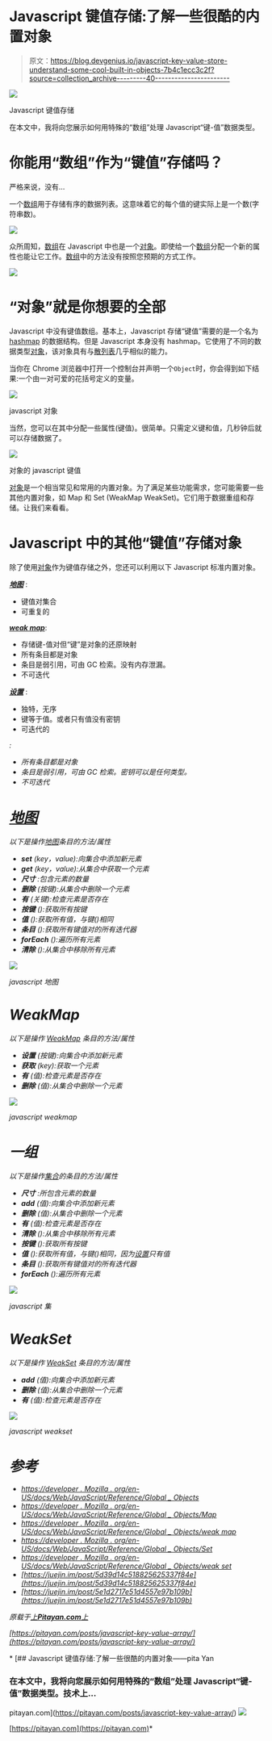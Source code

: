 # Javascript 键值存储:了解一些很酷的内置对象

> 原文：<https://blog.devgenius.io/javascript-key-value-store-understand-some-cool-built-in-objects-7b4c1ecc3c2f?source=collection_archive---------40----------------------->

![](img/8057ca47f60bcf1ca09475fd1454e447.png)

Javascript 键值存储

在本文中，我将向您展示如何用特殊的“数组”处理 Javascript“键-值”数据类型。

# 你能用“数组”作为“键值”存储吗？

严格来说，没有…

一个[数组](https://developer.mozilla.org/en-US/docs/Glossary/array)用于存储有序的数据列表。这意味着它的每个值的键实际上是一个数(字符串数)。

![](img/4134e6788b33bda751f137f16fdd7ebc.png)

众所周知，[数组](https://developer.mozilla.org/en-US/docs/Glossary/array)在 Javascript 中也是一个[对象](https://developer.mozilla.org/en-US/docs/Web/JavaScript/Reference/Global_Objects/Object)。即使给一个[数组](https://developer.mozilla.org/en-US/docs/Glossary/array)分配一个新的属性也能让它工作。[数组](https://developer.mozilla.org/en-US/docs/Glossary/array)中的方法没有按照您预期的方式工作。

![](img/2ec4f2cb5aac5406bb2dd5f8bc8c51cb.png)

# “对象”就是你想要的全部

Javascript 中没有键值数组。基本上，Javascript 存储“键值”需要的是一个名为 [hashmap](https://www.w3schools.com/java/java_hashmap.asp) 的数据结构。但是 Javascript 本身没有 hashmap。它使用了不同的数据类型[对象](https://developer.mozilla.org/en-US/docs/Web/JavaScript/Reference/Global_Objects/Object)，该对象具有与[散列表](https://www.w3schools.com/java/java_hashmap.asp)几乎相似的能力。

当你在 Chrome 浏览器中打开一个控制台并声明一个`Object`时，你会得到如下结果:一个由一对可爱的花括号定义的变量。

![](img/b5adc09b9b4fe1dd7231bed91fb17a64.png)

javascript 对象

当然，您可以在其中分配一些属性(键值)。很简单。只需定义键和值，几秒钟后就可以存储数据了。

![](img/48a6bbef616419519b7866895485f3e5.png)

对象的 javascript 键值

[对象](https://developer.mozilla.org/en-US/docs/Web/JavaScript/Reference/Global_Objects/Object)是一个相当常见和常用的内置对象。为了满足某些功能需求，您可能需要一些其他内置对象，如 Map 和 Set (WeakMap WeakSet)。它们用于数据重组和存储。让我们来看看。

# Javascript 中的其他“键值”存储对象

除了使用[对象](https://developer.mozilla.org/en-US/docs/Web/JavaScript/Reference/Global_Objects/Object)作为键值存储之外，您还可以利用以下 Javascript 标准内置对象。

[***地图***](https://developer.mozilla.org/en-US/docs/Web/JavaScript/Reference/Global_Objects/Map) :

*   键值对集合
*   可重复的

[***weak map***](https://developer.mozilla.org/en-US/docs/Web/JavaScript/Reference/Global_Objects/WeakMap):

*   存储键-值对但“键”是对象的还原映射
*   所有条目都是对象
*   条目是弱引用，可由 GC 检索。没有内存泄漏。
*   不可迭代

[***设置***](https://developer.mozilla.org/en-US/docs/Web/JavaScript/Reference/Global_Objects/Set) :

*   独特，无序
*   键等于值。或者只有值没有密钥
*   可迭代的

[](https://developer.mozilla.org/en-US/docs/Web/JavaScript/Reference/Global_Objects/WeakSet)*:*

*   *所有条目都是对象*
*   *条目是弱引用，可由 GC 检索。密钥可以是任何类型。*
*   *不可迭代*

# *[地图](https://pitayan.com/#map)*

*以下是操作[地图](https://developer.mozilla.org/en-US/docs/Web/JavaScript/Reference/Global_Objects/Map)条目的方法/属性*

*   ****set*** (key，value):向集合中添加新元素*
*   ****get*** (key，value):从集合中获取一个元素*
*   ****尺寸*** :包含元素的数量*
*   ****删除*** (按键):从集合中删除一个元素*
*   ****有*** (关键):检查元素是否存在*
*   ****按键*** ():获取所有按键*
*   ****值*** ():获取所有值，与键()相同*
*   ****条目*** ():获取所有键值对的所有迭代器*
*   ****forEach*** ():遍历所有元素*
*   ****清除*** ():从集合中移除所有元素*

*![](img/3dfdbf3fed62644227414c92e1a405a3.png)*

*javascript 地图*

# *WeakMap*

*以下是操作 [WeakMap](https://developer.mozilla.org/en-US/docs/Web/JavaScript/Reference/Global_Objects/WeakMap) 条目的方法/属性*

*   ****设置*** (按键):向集合中添加新元素*
*   ****获取*** (key):获取一个元素*
*   ****有*** (值):检查元素是否存在*
*   ****删除*** (值):从集合中删除一个元素*

*![](img/204aa92c75309356d04680a19ff8aa0b.png)*

*javascript weakmap*

# *一组*

*以下是操作[集合](https://developer.mozilla.org/en-US/docs/Web/JavaScript/Reference/Global_Objects/Set)的条目的方法/属性*

*   ****尺寸*** :所包含元素的数量*
*   ****add*** (值):向集合中添加新元素*
*   ****删除*** (值):从集合中删除一个元素*
*   ****有*** (值):检查元素是否存在*
*   ****清除*** ():从集合中移除所有元素*
*   ****按键*** ():获取所有按键*
*   ****值*** ():获取所有值，与键()相同，因为[设置](https://developer.mozilla.org/en-US/docs/Web/JavaScript/Reference/Global_Objects/Set)只有值*
*   ****条目*** ():获取所有键值对的所有迭代器*
*   ****forEach*** ():遍历所有元素*

*![](img/1bea1ac3757fed0c5f7a80b1700a860a.png)*

*javascript 集*

# *WeakSet*

*以下是操作 [WeakSet](https://developer.mozilla.org/en-US/docs/Web/JavaScript/Reference/Global_Objects/WeakSet) 条目的方法/属性*

*   ****add*** (值):向集合中添加新元素*
*   ****删除*** (值):从集合中删除一个元素*
*   ****有*** (值):检查元素是否存在*

*![](img/185fd75b0ee9bb49465116c1575a214b.png)*

*javascript weakset*

# *参考*

*   *[https://developer . Mozilla . org/en-US/docs/Web/JavaScript/Reference/Global _ Objects](https://developer.mozilla.org/en-US/docs/Web/JavaScript/Reference/Global_Objects)*
*   *[https://developer . Mozilla . org/en-US/docs/Web/JavaScript/Reference/Global _ Objects/Map](https://developer.mozilla.org/en-US/docs/Web/JavaScript/Reference/Global_Objects/Map)*
*   *[https://developer . Mozilla . org/en-US/docs/Web/JavaScript/Reference/Global _ Objects/weak map](https://developer.mozilla.org/en-US/docs/Web/JavaScript/Reference/Global_Objects/WeakMap)*
*   *[https://developer . Mozilla . org/en-US/docs/Web/JavaScript/Reference/Global _ Objects/Set](https://developer.mozilla.org/en-US/docs/Web/JavaScript/Reference/Global_Objects/Set)*
*   *[https://developer . Mozilla . org/en-US/docs/Web/JavaScript/Reference/Global _ Objects/weak set](https://developer.mozilla.org/en-US/docs/Web/JavaScript/Reference/Global_Objects/WeakSet)*
*   *[https://juejin.im/post/5d39d14c518825625337f84e](https://juejin.im/post/5d39d14c518825625337f84e)*
*   *[https://juejin.im/post/5e1d2717e51d4557e97b109b](https://juejin.im/post/5e1d2717e51d4557e97b109b)*

*原载于[上**Pitayan.com**上](https://pitayan.com/posts/javascript-key-value-array/)*

*[https://pitayan.com/posts/javascript-key-value-array/](https://pitayan.com/posts/javascript-key-value-array/)*

*[](https://pitayan.com/posts/javascript-key-value-array/) [## Javascript 键值存储:了解一些很酷的内置对象——pita Yan

### 在本文中，我将向您展示如何用特殊的“数组”处理 Javascript“键-值”数据类型。技术上…

pitayan.com](https://pitayan.com/posts/javascript-key-value-array/) ![](img/dcf64fe0e1167ad48bc61294b51308bf.png)

[https://pitayan.com](https://pitayan.com)*
